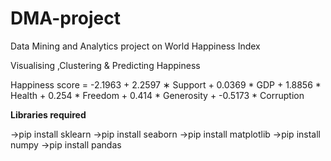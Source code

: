 # DMA-project
Data Mining and Analytics project on World Happiness Index

Visualising ,Clustering & Predicting Happiness

Happiness score = -2.1963 + 2.2597 ∗ Support + 0.0369 * GDP + 1.8856 * Health + 0.254 * Freedom + 0.414 * Generosity + -0.5173 * Corruption

**Libraries required**

->pip install sklearn
->pip install seaborn
->pip install matplotlib
->pip install numpy
->pip install pandas
